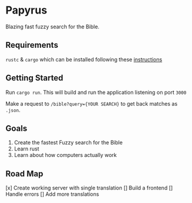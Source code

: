 # Papyrus
Blazing fast fuzzy search for the Bible.

## Requirements
`rustc` & `cargo` which can be installed following these [instructions]

## Getting Started
Run `cargo run`. This will build and run the application listening on port `3000`

Make a request to `/bible?query={YOUR SEARCH}` to get back matches as `.json`.

## Goals
1. Create the fastest Fuzzy search for the Bible
2. Learn rust
3. Learn about how computers actually work

## Road Map
[x] Create working server with single translation
[] Build a frontend
[] Handle errors
[] Add more translations

[instructions]: https://doc.rust-lang.org/cargo/getting-started/installation.html
[rust]: https://www.rust-lang.org/
